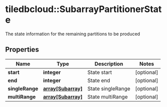 # tiledbcloud::SubarrayPartitionerState

The state information for the remaining partitions to be produced
## Properties
Name | Type | Description | Notes
------------ | ------------- | ------------- | -------------
**start** | **integer** | State start | [optional] 
**end** | **integer** | State end | [optional] 
**singleRange** | [**array[Subarray]**](Subarray.md) | State singleRange | [optional] 
**multiRange** | [**array[Subarray]**](Subarray.md) | State multiRange | [optional] 


